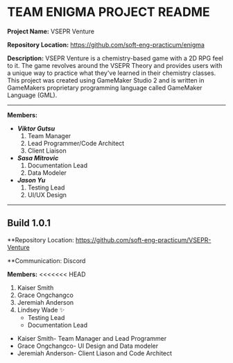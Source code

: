 # TEAM ENIGMA PROJECT README

**Project Name:** VSEPR Venture

**Repository Location:** https://github.com/soft-eng-practicum/enigma

**Description:** VSEPR Venture is a chemistry-based game with a 2D RPG feel to it. The game revolves around the VSEPR Theory and provides users with a unique way to practice what they've learned in their chemistry classes. 
This project was created using GameMaker Studio 2 and is written in GameMakers proprietary programming language called GameMaker Language (GML).

***

**Members:**
* ***Viktor Gutsu***
  1. Team Manager
  2. Lead Programmer/Code Architect
  3. Client Liaison
* ***Sasa Mitrovic***
  1. Documentation Lead
  2. Data Modeler
* ***Jason Yu***
  1. Testing Lead
  2. UI/UX Design
  

***  
  
## Build 1.0.1

**Repository Location: https://github.com/soft-eng-practicum/VSEPR-Venture

**Communication: Discord

**Members:**
<<<<<<< HEAD
1. Kaiser Smith
2. Grace Ongchangco
3. Jeremiah Anderson
4. Lindsey Wade :sparkles:
	* Testing Lead
	* Documentation Lead

- Kaiser Smith- Team Manager and Lead Programmer
- Grace Ongchangco- UI Design and Data modeler
- Jeremiah Anderson- Client Liason and Code Architect

